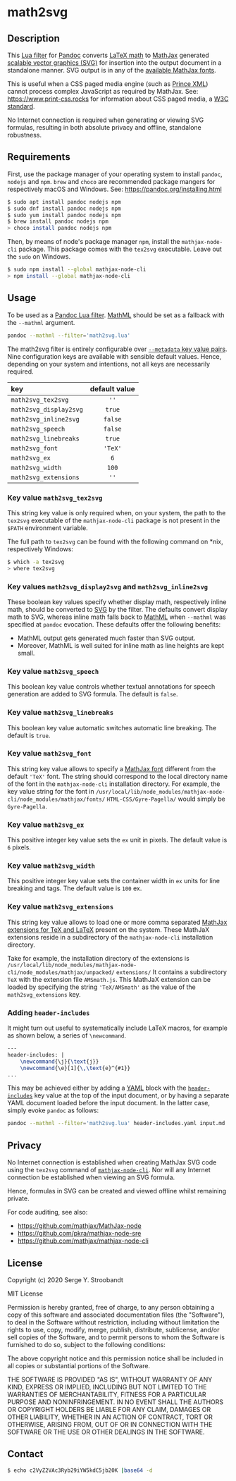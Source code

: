 # math2svg


## Description

This [Lua filter][pandoc.lua-filters] for [Pandoc][pandoc] converts
[LaTeX math][latex.math] to [MathJax][mathjax] generated
[scalable vector graphics (SVG)][svg] for insertion into the output document
in a standalone manner. 
SVG output is in any of the [available MathJax fonts][mathjax.fonts].

This is useful when a CSS paged media engine (such as [Prince XML][prince])
cannot process complex JavaScript as required by MathJax.
See: <https://www.print-css.rocks> for information about CSS paged media,
a [W3C standard][w3c].

No Internet connection is required when generating or viewing SVG formulas,
resulting in both absolute privacy and offline, standalone robustness.


## Requirements

First, use the package manager of your operating system to install `pandoc`,
`nodejs` and `npm`. `brew` and `choco` are recommended package mangers for
respectively macOS and Windows. See: <https://pandoc.org/installing.html>

```bash
$ sudo apt install pandoc nodejs npm
$ sudo dnf install pandoc nodejs npm
$ sudo yum install pandoc nodejs npm
$ brew install pandoc nodejs npm
> choco install pandoc nodejs npm
```

Then, by means of node's package manager `npm`, install the `mathjax-node-cli`
package. This package comes with the `tex2svg` executable.
Leave out the `sudo` on Windows.

```bash
$ sudo npm install --global mathjax-node-cli
> npm install --global mathjax-node-cli
```


## Usage

To be used as a [Pandoc Lua filter][pandoc.lua-filters].
[MathML][mathml] should be set as a fallback with
the `--mathml` argument.

```bash
pandoc --mathml --filter='math2svg.lua'
```

The math2svg filter is entirely configurable over
[`--metadata` key value pairs](pandoc.metadata).
Nine configuration keys are available with sensible default values.
Hence, depending on your system and intentions, not all keys are necessarily
required.

|key|default value|
|:--|:-----------:|
|`math2svg_tex2svg`|`''`|
|`math2svg_display2svg`|`true`|
|`math2svg_inline2svg`|`false`|
|`math2svg_speech`|`false`|
|`math2svg_linebreaks`|`true`|
|`math2svg_font`|`'TeX'`|
|`math2svg_ex`|`6`|
|`math2svg_width`|`100`|
|`math2svg_extensions`|`''`|


### Key value `math2svg_tex2svg`
This string key value is only required when, on your system, the path to the
`tex2svg` executable of the `mathjax-node-cli` package is not present in the
`$PATH` environment variable.

The full path to `tex2svg` can be found with the following command on \*nix,
respectively Windows:

```bash
$ which -a tex2svg
> where tex2svg
```

### Key values `math2svg_display2svg` and `math2svg_inline2svg`
These boolean key values specify whether display math, respectively inline math,
should be converted to [SVG][svg] by the filter.
The defaults convert display math to SVG, whereas inline math falls back to
[MathML][mathml] when `--mathml` was specified at `pandoc` evocation.
These defaults offer the following benefits:

- MathML output gets generated much faster than SVG output.
- Moreover, MathML is well suited for inline math as line heights are kept
  small.


### Key value `math2svg_speech`
This boolean key value controls whether textual annotations for speech
generation are added to SVG formula. The default is `false`.

### Key value `math2svg_linebreaks`
This boolean key value automatic switches automatic line breaking.
The default is `true`.


### Key value `math2svg_font`
This string key value allows to specify a [MathJax font][mathjax.fonts]
different from the default `'TeX'` font.
The string should correspond to the local directory name of the font in the
`mathjax-node-cli` installation directory.
For example, the key value string for the font in
`/usr/local/lib/node_modules/mathjax-node-cli/node_modules/mathjax/fonts/`
`HTML-CSS/Gyre-Pagella/` would simply be `Gyre-Pagella`.


### Key value `math2svg_ex`
This positive integer key value sets the `ex` unit in pixels.
The default value is `6` pixels.


### Key value `math2svg_width`
This positive integer key value sets the container width in `ex` units for line
breaking and tags. The default value is `100` ex.


### Key value `math2svg_extensions`
This string key value allows to load one or more comma separated
[MathJax extensions for TeX and LaTeX][mathjax.tex.ext] present on the system.
These MathJaX extensions reside in a subdirectory of the `mathjax-node-cli`
installation directory.

Take for example, the installation directory of the extensions is
`/usr/local/lib/node_modules/mathjax-node-cli/node_modules/mathjax/unpacked/`
`extensions/`
It contains a subdirectory `TeX` with the extension file `AMSmath.js`.
This MathJaX extension can be loaded by specifying the string `'TeX/AMSmath'`
as the value of the `math2svg_extensions` key.


### Adding `header-includes`
It might turn out useful to systematically include LaTeX macros, for example as
shown below, a series of `\newcommand`.

```latex
---
header-includes: |
    \newcommand{\j}{\text{j}}
    \newcommand{\e}[1]{\,\text{e}^{#1}}
...
```

This may be achieved either by adding a [YAML][yaml] block with the
[`header-includes`][pandoc.header-includes] key value at the top of the input
document, or by having a separate YAML document loaded before the input
document. In the latter case, simply evoke `pandoc` as follows:

```bash
pandoc --mathml --filter='math2svg.lua' header-includes.yaml input.md
```


## Privacy

No Internet connection is established when creating MathJax SVG code using
the `tex2svg` command of [`mathjax-node-cli`][mathjax.node.cli].
Nor will any Internet connection be established when viewing an SVG formula.

Hence, formulas in SVG can be created and viewed offline whilst remaining
private.

For code auditing, see also:

- <https://github.com/mathjax/MathJax-node>
- <https://github.com/pkra/mathjax-node-sre>
- <https://github.com/mathjax/mathjax-node-cli>


## License

Copyright (c) 2020 Serge Y. Stroobandt

MIT License

Permission is hereby granted, free of charge, to any person obtaining a copy
of this software and associated documentation files (the "Software"), to deal
in the Software without restriction, including without limitation the rights
to use, copy, modify, merge, publish, distribute, sublicense, and/or sell
copies of the Software, and to permit persons to whom the Software is
furnished to do so, subject to the following conditions:

The above copyright notice and this permission notice shall be included in all
copies or substantial portions of the Software.

THE SOFTWARE IS PROVIDED "AS IS", WITHOUT WARRANTY OF ANY KIND, EXPRESS OR
IMPLIED, INCLUDING BUT NOT LIMITED TO THE WARRANTIES OF MERCHANTABILITY,
FITNESS FOR A PARTICULAR PURPOSE AND NONINFRINGEMENT. IN NO EVENT SHALL THE
AUTHORS OR COPYRIGHT HOLDERS BE LIABLE FOR ANY CLAIM, DAMAGES OR OTHER
LIABILITY, WHETHER IN AN ACTION OF CONTRACT, TORT OR OTHERWISE, ARISING FROM,
OUT OF OR IN CONNECTION WITH THE SOFTWARE OR THE USE OR OTHER DEALINGS IN THE
SOFTWARE.


## Contact

```bash
$ echo c2VyZ2VAc3Ryb29iYW5kdC5jb20K |base64 -d
```


[latex.math]: https://en.wikibooks.org/wiki/LaTeX/Mathematics

[mathjax]: https://www.mathjax.org/
[mathjax.fonts]: https://docs.mathjax.org/en/latest/output/fonts.html
[mathjax.node.cli]: https://github.com/mathjax/mathjax-node-cli
[mathjax.tex.ext]: https://docs.mathjax.org/en/latest/input/tex/extensions.html
[mathml]: https://en.wikipedia.org/wiki/MathML

[pandoc]: https://pandoc.org/
[pandoc.header-includes]: https://pandoc.org/MANUAL.html#metadata-blocks
[pandoc.lua-filters]: https://pandoc.org/lua-filters.html
[pandoc.metadata]: https://pandoc.org/MANUAL.html#reader-options
[prince]: https://www.princexml.com

[svg]: https://en.wikipedia.org/wiki/Scalable_Vector_Graphics

[w3c]: https://www.w3.org/TR/css-page-3/

[yaml]: https://en.wikipedia.org/wiki/YAML
